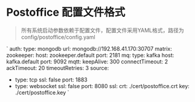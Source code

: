 # Postoffice 配置文件格式
> 所有系统启动参数依赖于配置文件，配置文件采用YAML格式，路径为config/postoffice/config.yaml

`
auth:
  type: mongodb
  url: mongodb://192.168.41.170:30707
matrix:
  zookeeper:
    host: zookeeper.default
    port: 2181
mq:
  type: kafka
  host: kafka.default
  port: 9092
mqtt:
  keepAlive: 300
  connectTimeout: 2
  ackTimeout: 20
  timeoutRetries: 3
source:
  - type: tcp
    ssl: false
    port: 1883
  - type: websocket
    ssl: false
    port: 8080
ssl:
  crt: ./cert/postoffice.crt
  key: ./cert/postoffice.key
`